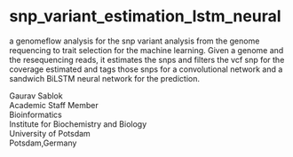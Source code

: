 # snp_variant_estimation_lstm_neural
a genomeflow analysis for the snp variant analysis from the genome requencing to trait selection for the machine learning. Given a genome and the resequencing reads, it estimates the snps and filters the vcf snp for the coverage estimated and tags those snps for a convolutional network and a sandwich BiLSTM neural network for the prediction.

Gaurav Sablok \
Academic Staff Member \
Bioinformatics \
Institute for Biochemistry and Biology \
University of Potsdam \
Potsdam,Germany 
